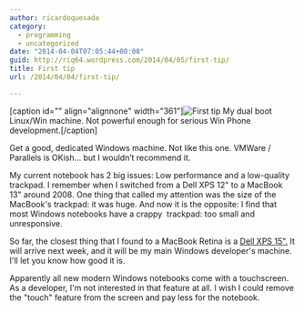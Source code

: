 ```yaml
---
author: ricardoquesada
category:
  - programming
  - uncategorized
date: "2014-04-04T07:05:44+00:00"
guid: http://riq64.wordpress.com/2014/04/05/first-tip/
title: First tip
url: /2014/04/04/first-tip/

---
```

\[caption id="" align="alignnone" width="361"\]![First tip](/wp-content/uploads/2014/04/tumblr_n3ijgp32fb1txa55no1_1280.jpg) My dual boot Linux/Win machine. Not powerful enough for serious Win Phone development.\[/caption\]

Get a good, dedicated Windows machine. Not like this one. VMWare / Parallels is OKish… but I wouldn’t recommend it.

My current notebook has 2 big issues: Low performance and a low-quality trackpad. I remember when I switched from a Dell XPS 12" to a MacBook 13" around 2008. One thing that called my attention was the size of the MacBook's trackpad: it was huge. And now it is the opposite: I find that most Windows notebooks have a crappy  trackpad: too small and unresponsive.

So far, the closest thing that I found to a MacBook Retina is a [Dell XPS 15".](http://www.microsoftstore.com/store/msusa/en_US/pdp/productID.288730000) It will arrive next week, and it will be my main Windows developer's machine. I'll let you know how good it is.

Apparently all new modern Windows notebooks come with a touchscreen. As a developer, I'm not interested in that feature at all. I wish I could remove the "touch" feature from the screen and pay less for the notebook.
